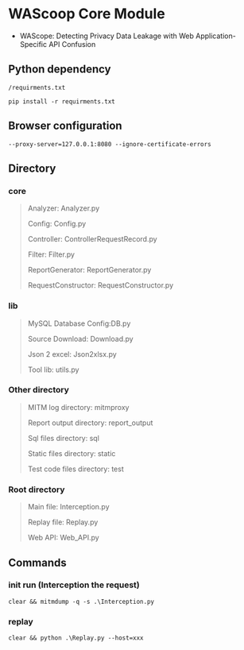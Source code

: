# WAScoop Core Module

+ WAScope: Detecting Privacy Data Leakage with Web Application-Specific API Confusion

## Python dependency

`/requirments.txt`

`pip install -r requirments.txt`

## Browser configuration

`--proxy-server=127.0.0.1:8080 --ignore-certificate-errors`

## Directory

### core

> Analyzer: Analyzer.py
>
> Config: Config.py
>
> Controller: ControllerRequestRecord.py
>
> Filter: Filter.py
>
> ReportGenerator: ReportGenerator.py
>
> RequestConstructor: RequestConstructor.py

### lib

> MySQL Database Config:DB.py
>
> Source Download: Download.py
>
> Json 2 excel: Json2xlsx.py
>
> Tool lib: utils.py

### Other directory

> MITM log directory: mitmproxy
>
> Report output directory: report_output
>
> Sql files directory: sql
>
> Static files directory: static
>
> Test code files directory: test

### Root directory

> Main file: Interception.py
>
> Replay file: Replay.py
>
> Web API: Web_API.py

## Commands

### init run (Interception the request)

`clear && mitmdump -q -s .\Interception.py`

### replay

`clear && python .\Replay.py --host=xxx`